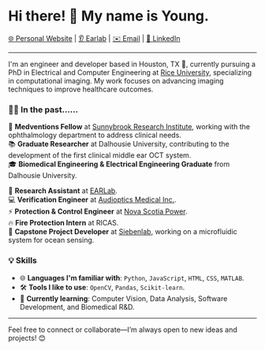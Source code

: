 # Hi there! 👋 My name is Young. 

[🌐 Personal Website](https://young-oct.github.io/) | [👂 Earlab](https://earlab.ca) | [✉️ Email](mailto:young.wang@rice.edu) | [🔗 LinkedIn](https://www.linkedin.com/in/junzhe-young-wang/)

---

I'm an engineer and developer based in Houston, TX 🚀, currently pursuing a PhD in Electrical and Computer Engineering at [Rice University](https://computationalimaging.rice.edu/), specializing in computational imaging. My work focuses on advancing imaging techniques to improve healthcare outcomes.  

### 👨‍💻 In the past......  
🏥 **Medventions Fellow** at [Sunnybrook Research Institute](https://medventions.ca/), working with the ophthalmology department to address clinical needs.  
📚 **Graduate Researcher** at Dalhousie University, contributing to the development of the first clinical middle ear OCT system.  
🎓 **Biomedical Engineering & Electrical Engineering Graduate** from Dalhousie University.  

🔬 **Research Assistant** at [EARLab](https://earlab.ca/).  
💻 **Verification Engineer** at [Audioptics Medical Inc.](https://www.linkedin.com/company/audioptics-medical-inc/).  
⚡ **Protection & Control Engineer** at [Nova Scotia Power](https://nspower.ca).  
🔥 **Fire Protection Intern** at RICAS.  
🌊 **Capstone Project Developer** at [Siebenlab](https://www.siebenlab.com/), working on a microfluidic system for ocean sensing.  

### 💡 Skills  
- 🌐 **Languages I'm familiar with**: `Python`, `JavaScript`, `HTML`, `CSS`, `MATLAB`.  
- 🛠️ **Tools I like to use**: `OpenCV`, `Pandas`, `Scikit-learn`.  
- 📖 **Currently learning**: Computer Vision, Data Analysis, Software Development, and Biomedical R&D.  

---

Feel free to connect or collaborate—I’m always open to new ideas and projects! 😊  

<!--
**young-oct/young-oct** is a ✨ _special_ ✨ repository because its `README.md` (this file) appears on your GitHub profile.

Here are some ideas to get you started:

- 🔭 I’m currently working on ...
- 🌱 I’m currently learning ...
- 👯 I’m looking to collaborate on ...
- 🤔 I’m looking for help with ...
- 💬 Ask me about ...
- 📫 How to reach me: ...
- 😄 Pronouns: ...
- ⚡ Fun fact: ...
-->

